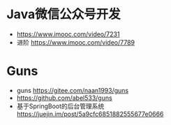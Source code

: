 # Java微信公众号开发

- <https://www.imooc.com/video/7231>
- 进阶 <https://www.imooc.com/video/7789>

# Guns
- guns https://gitee.com/naan1993/guns
- https://github.com/abel533/guns
- 基于SpringBoot的后台管理系统 https://juejin.im/post/5a9cfc6851882555677e0666
